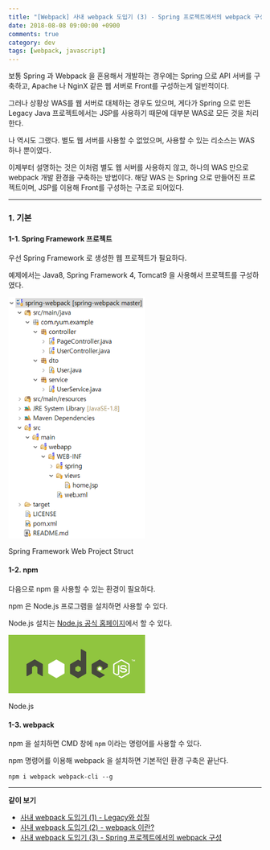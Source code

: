 ```yaml
---
title: "[Webpack] 사내 webpack 도입기 (3) - Spring 프로젝트에서의 webpack 구성"
date: 2018-08-08 09:00:00 +0900
comments: true
category: dev
tags: [webpack, javascript]
---
```


보통 Spring 과 Webpack 을 혼용해서 개발하는 경우에는
Spring 으로 API 서버를 구축하고, Apache 나 NginX 같은 웹 서버로 Front를 구성하는게 일반적이다.

그러나 상황상 WAS를 웹 서버로 대체하는 경우도 있으며, 게다가 Spring 으로 만든 Legacy Java 프로젝트에서는
JSP를 사용하기 때문에 대부분 WAS로 모든 것을 처리한다.

나 역시도 그랬다. 별도 웹 서버를 사용할 수 없었으며, 사용할 수 있는 리소스는 WAS 하나 뿐이였다.

이제부터 설명하는 것은 이처럼 별도 웹 서버를 사용하지 않고, 하나의 WAS 만으로 webpack 개발 환경을 구축하는 방법이다.
해당 WAS 는 Spring 으로 만들어진 프로젝트이며, JSP를 이용해 Front를 구성하는 구조로 되어있다.

---

### 1. 기본

#### 1-1. Spring Framework 프로젝트

우선 Spring Framework 로 생성한 웹 프로젝트가 필요하다.

예제에서는 Java8, Spring Framework 4, Tomcat9 을 사용해서 프로젝트를 구성하였다.

<p class="center"><img class="border center" style="width:17rem;" src="/dev/27/spring-struct.png"></p>

<p class="center desc">Spring Framework Web Project Struct</p>

#### 1-2. npm

다음으로 npm 을 사용할 수 있는 환경이 필요하다.

npm 은 Node.js 프로그램을 설치하면 사용할 수 있다.

Node.js 설치는 [Node.js 공식 홈페이지](https://nodejs.org/ko/download/)에서 할 수 있다.

<p class="center"><img class="radius center" style="width:17rem;" src="/dev/27/nodejs.jpg"></p>

<p class="center desc">Node.js</p>

#### 1-3. webpack

npm 을 설치하면 CMD 창에 `npm` 이라는 명령어를 사용할 수 있다.

npm 명령어를 이용해 webpack 을 설치하면 기본적인 환경 구축은 끝난다.

```
npm i webpack webpack-cli --g
```

---

**같이 보기**
* [사내 webpack 도입기 (1) - Legacy와 삽질](/dev/21)
* [사내 webpack 도입기 (2) - webpack 이란?](/dev/22)
* [사내 webpack 도입기 (3) - Spring 프로젝트에서의 webpack 구성](/dev/27)
